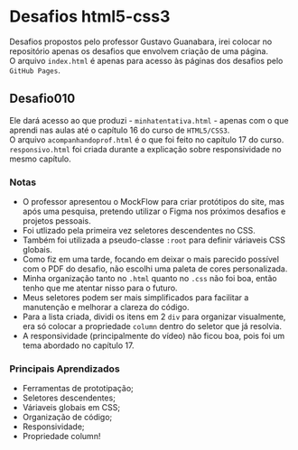 # Desafios html5-css3
Desafios propostos pelo professor Gustavo Guanabara, irei colocar no repositório apenas os desafios que envolvem criação de uma página.  
O arquivo `index.html` é apenas para acesso às páginas dos desafios pelo `GitHub Pages`. 

## Desafio010
Ele dará acesso ao que produzi - `minhatentativa.html` - apenas com o que aprendi nas aulas até o capítulo 16 do curso de `HTML5/CSS3`.  
O arquivo `acompanhandoprof.html` é o que foi feito no capítulo 17 do curso.  
`responsivo.html` foi criada durante a explicação sobre responsividade no mesmo capítulo.

### Notas
* O professor apresentou o MockFlow para criar protótipos do site, mas após uma pesquisa, pretendo utilizar o Figma nos próximos desafios e projetos pessoais.
* Foi utlizado pela primeira vez seletores descendentes no CSS.
* Também foi utilizada a pseudo-classe `:root` para definir váriaveis CSS globais.
* Como fiz em uma tarde, focando em deixar o mais parecido possível com o PDF do desafio, não escolhi uma paleta de cores personalizada.
* Minha organização tanto no `.html` quanto no `.css` não foi boa, então tenho que me atentar nisso para o futuro.
* Meus seletores podem ser mais simplificados para facilitar a manutenção e melhorar a clareza do código.
* Para a lista criada, dividi os itens em 2 `div` para organizar visualmente, era só colocar a propriedade `column` dentro do seletor que já resolvia.
* A responsividade (principalmente do vídeo) não ficou boa, pois foi um tema abordado no capítulo 17.

### Principais Aprendizados
* Ferramentas de prototipação;
* Seletores descendentes;
* Váriaveis globais em CSS;
* Organização de código;
* Responsividade;
* Propriedade column!
